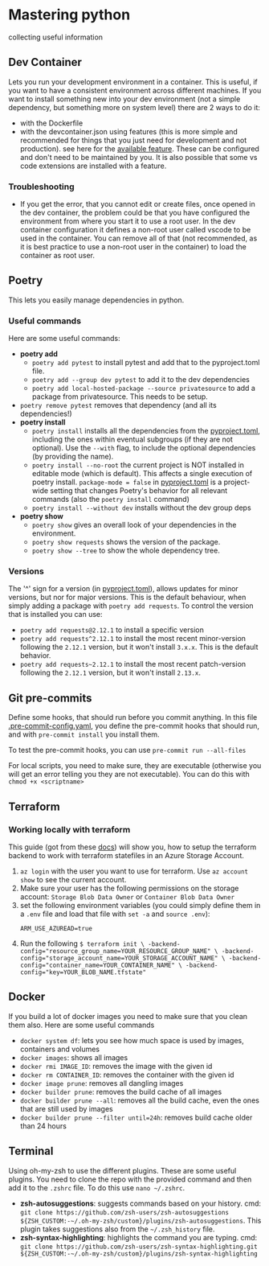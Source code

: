# Mastering python

collecting useful information

## Dev Container
Lets you run your development environment in a container. This is useful, if you want to have a consistent environment across different machines.
If you want to install something new into your dev environment (not a simple dependency, but something more on system level) there are 2 ways to do it:
* with the Dockerfile
* with the devcontainer.json using features (this is more simple and recommended for things that you just need for development and not production). see here for the [available feature](https://containers.dev/features). These can be configured and don't need to be maintained by you. It is also possible that some vs code extensions are installed with a feature.


### Troubleshooting
* If you get the error, that you cannot edit or create files, once opened in the dev container, the problem could be that you have configured the environment from where you start it to use a root user. In the dev container configuration it defines a non-root user called vscode to be used in the container. You can remove all of that (not recommended, as it is best practice to use a non-root user in the container) to load the container as root user.

## Poetry
This lets you easily manage dependencies in python.

### Useful commands
Here are some useful commands:
* **poetry add**
    * `poetry add pytest` to install pytest and add that to the pyproject.toml file.
    * `poetry add --group dev pytest` to add it to the dev dependencies
    * `poetry add local-hosted-package --source privatesource` to add a package from privatesource. This needs to be setup.
* `poetry remove pytest` removes that dependency (and all its dependencies!)
* **poetry install**
    * `poetry install` installs all the dependencies from the [pyproject.toml](./pyproject.toml), including the ones within eventual subgroups (if they are not optional). Use the `--with` flag, to include the optional dependencies (by providing the name).
    * `poetry install --no-root` the current project is NOT installed in editable mode (which is default). This affects a single execution of poetry install. `package-mode = false` in [pyproject.toml](./pyproject.toml) is a project-wide setting that changes Poetry's behavior for all relevant commands (also the `poetry install` command)
    * `poetry install --without dev` installs without the dev group deps
* **poetry show**
    * `poetry show` gives an overall look of your dependencies in the environment.
    * `poetry show requests` shows the version of the package.
    * `poetry show --tree` to show the whole dependency tree.

### Versions
The '^' sign for a version (in [pyproject.toml](./pyproject.toml)), allows updates for minor versions, but nor for major versions. This is the default behaviour, when simply adding a package with `poetry add requests`.
To control the version that is installed you can use:
* `poetry add requests@2.12.1` to install a specific version
* `poetry add requests^2.12.1` to install the most recent minor-version following the `2.12.1` version, but it won't install `3.x.x`. This is the default behavior.
* `poetry add requests~2.12.1` to install the most recent patch-version following the `2.12.1` version, but it won't install `2.13.x`.

## Git pre-commits
Define some hooks, that should run before you commit anything. In this file [.pre-commit-config.yaml](./.pre-commit-config.yaml), you define the pre-commit hooks that should run, and with `pre-commit install` you install them.

To test the pre-commit hooks, you can use `pre-commit run --all-files`

For local scripts, you need to make sure, they are executable (otherwise you will get an error telling you they are not executable). You can do this with `chmod +x <scriptname>`

## Terraform
### Working locally with terraform
This guide (got from these [docs](https://developer.hashicorp.com/terraform/language/backend/azurerm)) will show you, how to setup the terraform backend to work with terraform statefiles in an Azure Storage Account.
1. `az login` with the user you want to use for terraform. Use `az account show` to see the current account.
2. Make sure your user has the following permissions on the storage account: `Storage Blob Data Owner` or `Container Blob Data Owner`
3. set the following environment variables (you could simply define them in a `.env` file and load that file with `set -a` and `source .env`):
    ```shell
    ARM_USE_AZUREAD=true
    ```
4. Run the following `$ terraform init \
    -backend-config="resource_group_name=YOUR_RESOURCE_GROUP_NAME" \
    -backend-config="storage_account_name=YOUR_STORAGE_ACCOUNT_NAME" \
    -backend-config="container_name=YOUR_CONTAINER_NAME" \
    -backend-config="key=YOUR_BLOB_NAME.tfstate"`

## Docker
If you build a lot of docker images you need to make sure that you clean them also. Here are some useful commands
* `docker system df`: lets you see how much space is used by images, containers and volumes
* `docker images`: shows all images
* `docker rmi IMAGE_ID`: removes the image with the given id
* `docker rm CONTAINER_ID`: removes the container with the given id
* `docker image prune`: removes all dangling images
* `docker builder prune`: removes the build cache of all images
* `docker builder prune --all`: removes all the build cache, even the ones that are still used by images
* `docker builder prune --filter until=24h`: removes build cache older than 24 hours

## Terminal
Using oh-my-zsh to use the different plugins. These are some useful plugins. You need to clone the repo with the provided command and then add it to the `.zshrc` file. To do this use `nano ~/.zshrc`.
* **zsh-autosuggestions**: suggests commands based on your history. cmd: `git clone https://github.com/zsh-users/zsh-autosuggestions ${ZSH_CUSTOM:-~/.oh-my-zsh/custom}/plugins/zsh-autosuggestions`. This plugin takes suggestions also from the `~/.zsh_history` file.
* **zsh-syntax-highlighting**: highlights the command you are typing. cmd: `git clone https://github.com/zsh-users/zsh-syntax-highlighting.git ${ZSH_CUSTOM:-~/.oh-my-zsh/custom}/plugins/zsh-syntax-highlighting`